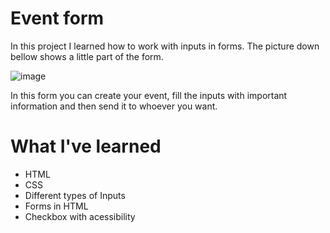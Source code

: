 # Event form
In this project I learned how to work with inputs in forms.
The picture down bellow shows a little part of the form.

![image](https://user-images.githubusercontent.com/81266915/218182297-4da7cbeb-939e-42a4-9640-8596da49c00f.png)

In this form you can create your event, fill the inputs with important information and then send it to whoever you want.

# What I've learned
* HTML
* CSS
* Different types of Inputs
* Forms in HTML
* Checkbox with acessibility

